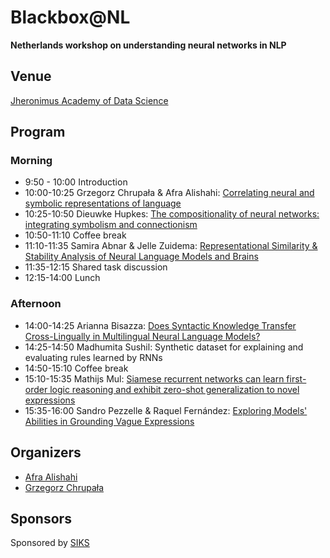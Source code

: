 
# Blackbox@NL 

**Netherlands workshop on understanding neural networks in NLP**

## Venue

[Jheronimus Academy of Data Science](https://www.jads.nl/)


## Program

### Morning
- 9:50 - 10:00 Introduction
- 10:00-10:25 Grzegorz Chrupała & Afra Alishahi: [Correlating neural and symbolic representations of language](chrupala.pdf)
- 10:25-10:50 Dieuwke Hupkes: [The compositionality of neural networks: integrating symbolism and connectionism](hupkes.pdf)
- 10:50-11:10 Coffee break
- 11:10-11:35 Samira Abnar & Jelle Zuidema: [Representational Similarity & Stability Analysis of Neural Language Models and Brains](abnar.pdf)
- 11:35-12:15 Shared task discussion
- 12:15-14:00 Lunch

### Afternoon

- 14:00-14:25 Arianna Bisazza: [Does Syntactic Knowledge Transfer Cross-Lingually in Multilingual Neural Language Models?](bisazza.pdf)
- 14:25-14:50 Madhumita Sushil: Synthetic dataset for explaining and evaluating rules learned by RNNs
- 14:50-15:10 Coffee break
- 15:10-15:35 Mathijs Mul: [Siamese recurrent networks can learn first-order logic reasoning and exhibit zero-shot generalization to novel expressions](mul.pdf)
- 15:35-16:00 Sandro Pezzelle & Raquel Fernández: [Exploring Models' Abilities in Grounding Vague Expressions](pezzelle.pdf)



## Organizers

- [Afra Alishahi](http://afra.alishahi.name)
- [Grzegorz Chrupała](http://grzegorz.chrupala.me)

## Sponsors

Sponsored by [SIKS](http://www.siks.nl/)
